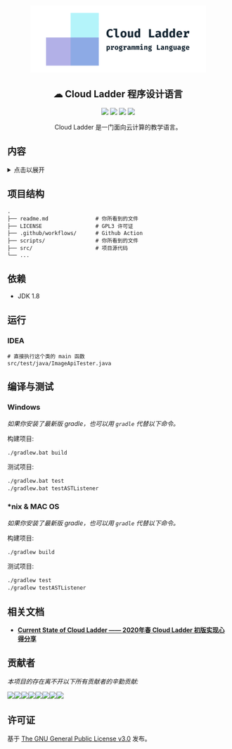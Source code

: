 <div align="center">
  <img src="assets/cover_photo.png" width="400px" alt="BIThesis Icon">

## ☁ Cloud Ladder 程序设计语言

[![](https://flat.badgen.net/github/status/BIT-SYS/cloud-ladder)]()
[![](https://flat.badgen.net/github/contributors/BIT-SYS/cloud-ladder)]()
[![](https://badgen.net/github/open-issues/BIT-SYS/cloud-ladder)]()
[![](https://flat.badgen.net/github/license/BIT-SYS/cloud-ladder?color=purple)]()

Cloud Ladder 是一门面向云计算的教学语言。

</div>


## 内容
<details>
<summary>点击以展开</summary>

- [项目结构](#项目结构)
- [依赖](#依赖)
- [运行](#运行)
  * [IDEA](#idea)
- [编译与测试](#编译与测试)
  * [Windows](#windows)
  * [*nix & MAC OS](#*nix-%26-mac-os)
- [相关文档](#相关文档)
- [贡献者](#贡献者)
- [许可证](#许可证)

</details>


## 项目结构

```
.
├── readme.md               # 你所看到的文件
├── LICENSE                 # GPL3 许可证
├── .github/workflows/      # Github Action
├── scripts/                # 你所看到的文件
├── src/                    # 项目源代码
└── ...
```

## 依赖

- JDK 1.8

## 运行

### IDEA

```
# 直接执行这个类的 main 函数
src/test/java/ImageApiTester.java
```

## 编译与测试

### Windows

*如果你安装了最新版 gradle，也可以用 `gradle` 代替以下命令。*

构建项目:

```bash
./gradlew.bat build
```

测试项目:

```bash
./gradlew.bat test
./gradlew.bat testASTListener

```

### *nix & MAC OS

*如果你安装了最新版 gradle，也可以用 `gradle` 代替以下命令。*

构建项目:

```bash
./gradlew build
```

测试项目:

```bash
./gradlew test
./gradlew testASTListener

```

## 相关文档

- **[Current State of Cloud Ladder —— 2020年春 Cloud Ladder 初版实现心得分享](https://cloud-ladder.fkynjyq.com)**

## 贡献者

*本项目的存在离不开以下所有贡献者的辛勤贡献:*

[![](https://sourcerer.io/fame/fky2015/BIT-SYS/cloud-ladder/images/0)](https://sourcerer.io/fame/fky2015/BIT-SYS/cloud-ladder/links/0)[![](https://sourcerer.io/fame/fky2015/BIT-SYS/cloud-ladder/images/1)](https://sourcerer.io/fame/fky2015/BIT-SYS/cloud-ladder/links/1)[![](https://sourcerer.io/fame/fky2015/BIT-SYS/cloud-ladder/images/2)](https://sourcerer.io/fame/fky2015/BIT-SYS/cloud-ladder/links/2)[![](https://sourcerer.io/fame/fky2015/BIT-SYS/cloud-ladder/images/3)](https://sourcerer.io/fame/fky2015/BIT-SYS/cloud-ladder/links/3)[![](https://sourcerer.io/fame/fky2015/BIT-SYS/cloud-ladder/images/4)](https://sourcerer.io/fame/fky2015/BIT-SYS/cloud-ladder/links/4)[![](https://sourcerer.io/fame/fky2015/BIT-SYS/cloud-ladder/images/5)](https://sourcerer.io/fame/fky2015/BIT-SYS/cloud-ladder/links/5)[![](https://sourcerer.io/fame/fky2015/BIT-SYS/cloud-ladder/images/6)](https://sourcerer.io/fame/fky2015/BIT-SYS/cloud-ladder/links/6)[![](https://sourcerer.io/fame/fky2015/BIT-SYS/cloud-ladder/images/7)](https://sourcerer.io/fame/fky2015/BIT-SYS/cloud-ladder/links/7)



## 许可证

基于 [The GNU General Public License v3.0](LICENSE) 发布。


